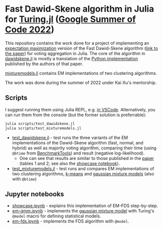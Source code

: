 # Fast Dawid-Skene algorithm in Julia for [Turing.jl](https://turing.ml/) ([Google Summer of Code 2022](https://summerofcode.withgoogle.com/))

This repository contains the work done for a project of implementing an [expectation maximization](https://en.wikipedia.org/wiki/Expectation%E2%80%93maximization_algorithm) version of the Fast Dawid-Skene algorithm ([link to the paper](https://arxiv.org/abs/1803.02781)) for voting aggregation in Julia. The core of the algorithm in [dawidskene.jl](src/DawidSkeneAlgorithms/src/dawidskene.jl) is mostly a translation of the [Python implementation](https://github.com/sukrutrao/Fast-Dawid-Skene) published by the authors of that paper.

[mixturemodels.jl](src/DawidSkeneAlgorithms/src/mixturemodels.jl) contains EM implementations of two clustering algorithms.

The work was done during the summer of 2022 under Kai Xu's mentorship.

## Scripts

I suggest running them using Julia REPL, e.g. [in VSCode](https://www.julia-vscode.org/docs/dev/userguide/runningcode/). Alternatively, you can run them from the console (but the former solution is preferrable):

```bash
julia scripts/test_dawidskene.jl
julia scripts/test_mixturemodels.jl
```

- [test_dawidskene.jl](scripts/test_dawidskene.jl) - test runs the three variants of the EM implementations of the Dawid-Skene algorithm (fast, normal, and hybrid) as well as majority voting algorithm, comparing their time (using `@btime` from [BenchmarkTools](https://github.com/JuliaCI/BenchmarkTools.jl)) and result (negative log-likelihood).
  - One can see that results are similar to those published in the [paper](http://sentic.net/wisdom2018sinha.pdf) (tables 1 and 2; see also the [showcase notebook](./notebooks/showcase.ipynb)).
- [test_mixturemodels.jl](scripts/test_mixturemodels.jl) - test runs and compares EM implementations of two clustering algorithms, [k-means](https://en.wikipedia.org/wiki/K-means_clustering) and [gaussian mixture models](https://en.wikipedia.org/wiki/Mixture_model#Gaussian_mixture_model) (also with `@btime`)

## Jupyter notebooks

- [showcase.ipynb](./notebooks/showcase.ipynb) - explains this implementation of EM-FDS step-by-step.
- [em-gmm.ipynb](./notebooks/em-gmm.ipynb) - implements the [gaussian mixture model](https://en.wikipedia.org/wiki/Mixture_model#Gaussian_mixture_model) with Turing's `@model` macro for defining statistical models.
- [em-fds.ipynb](./notebooks/em-fds.ipynb) - implements the FDS algorithm with `@model`.
